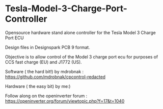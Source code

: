 # Tesla-Model-3-Charge-Port-Controller
Opensource hardware stand alone controller for the Tesla Model 3 Charge Port ECU


Design files in Designspark PCB 9 format.

Objective is to allow control of the Model 3 charge port ecu for purposes of CCS fast charge (EU) and J1772 (US).

Software ( the hard bit!) by mdrobnak : https://github.com/mdrobnak/cpcontrol-redacted

Hardware ( the easy bit) by me:)

Follow along on the openinverter forum : https://openinverter.org/forum/viewtopic.php?f=17&t=1040

